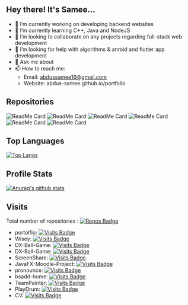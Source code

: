 ## Hey there! It's Samee...

- 🔭 I’m currently working on developing backend websites
- 🌱 I’m currently learning C++, Java and NodeJS
- 👯 I’m looking to collaborate on any projects regarding full-stack web development
- 🤔 I’m looking for help with algorithms & anroid and flutter app development
- 💬 Ask me about 
- 📫 How to reach me: 
     - Email: abdussamee16@gmail.com
     - Website: abdus-samee.github.io/portfolio
      
## Repositories
![ReadMe Card](https://github-readme-stats.vercel.app/api/pin/?username=Abdus-Samee&repo=portfolio&theme=dark)
![ReadMe Card](https://github-readme-stats.vercel.app/api/pin/?username=Abdus-Samee&repo=Wisey&theme=dark)
![ReadMe Card](https://github-readme-stats.vercel.app/api/pin/?username=Abdus-Samee&repo=ScreenShare&theme=dark)
![ReadMe Card](https://github-readme-stats.vercel.app/api/pin/?username=Abdus-Samee&repo=JavaFX-Moodle-Project&theme=dark)
![ReadMe Card](https://github-readme-stats.vercel.app/api/pin/?username=Abdus-Samee&repo=DX-Ball-Game&theme=dark)
![ReadMe Card](https://github-readme-stats.vercel.app/api/pin/?username=Abdus-Samee&repo=pronounce&theme=dark)

## Top Languages
[![Top Langs](https://github-readme-stats.vercel.app/api/top-langs/?username=Abdus-Samee&layout=compact)](https://github.com/anuraghazra/github-readme-stats)

## Profile Stats
[![Anurag's github stats](https://github-readme-stats.vercel.app/api?username=Abdus-Samee&show_icons=true&theme=radical)](https://github.com/anuraghazra/github-readme-stats)

## Visits
Total number of repositories : [![Repos Badge](https://badges.pufler.dev/repos/Abdus-Samee)](https://badges.pufler.dev)
- portolfio: [![Visits Badge](https://badges.pufler.dev/visits/Abdus-Samee/portfolio)](https://badges.pufler.dev)
- Wisey: [![Visits Badge](https://badges.pufler.dev/visits/Abdus-Samee/Wisey)](https://badges.pufler.dev)
- DX-Ball-Game: [![Visits Badge](https://badges.pufler.dev/visits/Abdus-Samee/DX-Ball-Game)](https://badges.pufler.dev)
- DX-Ball-Game: [![Visits Badge](https://badges.pufler.dev/visits/Abdus-Samee/DX-Ball-Game)](https://badges.pufler.dev)
- ScreenShare: [![Visits Badge](https://badges.pufler.dev/visits/Abdus-Samee/ScreenShare)](https://badges.pufler.dev)
- JavaFX-Moodle-Project: [![Visits Badge](https://badges.pufler.dev/visits/Abdus-Samee/JavaFX-Moodle-Project)](https://badges.pufler.dev)
- pronounce: [![Visits Badge](https://badges.pufler.dev/visits/Abdus-Samee/pronounce)](https://badges.pufler.dev)
- bsadd-home: [![Visits Badge](https://badges.pufler.dev/visits/Abdus-Samee/bsadd-home)](https://badges.pufler.dev)
- TeamPainter: [![Visits Badge](https://badges.pufler.dev/visits/Abdus-Samee/TeamPainter)](https://badges.pufler.dev)
- PlayDrum: [![Visits Badge](https://badges.pufler.dev/visits/Abdus-Samee/PlayDrum)](https://badges.pufler.dev)
- CV: [![Visits Badge](https://badges.pufler.dev/visits/Abdus-Samee/CV)](https://badges.pufler.dev)


